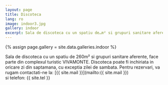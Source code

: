 ```yaml
---
layout: page
title: Discoteca
lang: ro
image: indoor3.jpg
gallery: indoor
excerpt: Sala de discoteca cu un spatiu de…m² si grupuri sanitare aferente, face parte din complexul turistic VIVAMONTE. Discoteca poate fi inchiriata in oricare zi din saptamana, cu exceptia zilei de sambata. Pentru rezervari...
---
```

{% assign page.gallery = site.data.galleries.indoor %}

Sala de discoteca cu un spatiu de 260m² si grupuri sanitare aferente, face parte din complexul turistic VIVAMONTE. Discoteca poate fi inchiriata in oricare zi din saptamana, cu exceptia zilei de sambata.
Pentru rezervari,  va rugam contactati-ne la: [{{ site.mail }}](mailto:{{ site.mail }}) <br>
si telefon: {{ site.tel }}
